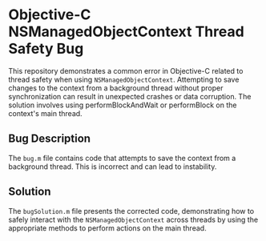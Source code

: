# Objective-C NSManagedObjectContext Thread Safety Bug

This repository demonstrates a common error in Objective-C related to thread safety when using `NSManagedObjectContext`.  Attempting to save changes to the context from a background thread without proper synchronization can result in unexpected crashes or data corruption. The solution involves using performBlockAndWait or performBlock on the context's main thread.

## Bug Description
The `bug.m` file contains code that attempts to save the context from a background thread. This is incorrect and can lead to instability.

## Solution
The `bugSolution.m` file presents the corrected code, demonstrating how to safely interact with the `NSManagedObjectContext` across threads by using the appropriate methods to perform actions on the main thread.